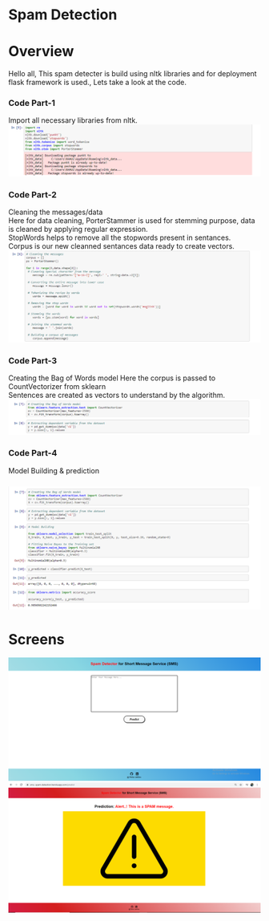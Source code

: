 # Spam Detection
# Overview
Hello all, This spam detecter is build using nltk libraries and for deployment flask framework is used., Lets take a look at the code.

<h3>Code Part-1</h3>
Import all necessary libraries from nltk.
<img src="Libraries1.png" alt="">

<h3>Code Part-2</h3>
Cleaning the messages/data</br>
Here for data cleaning, PorterStammer is used for stemming purpose, data is cleaned by applying regular expression.</br>
StopWords helps to remove all the stopwords present in sentances.</br>
Corpus is our new cleanned sentances data ready to create vectors.</br>
<img src="Corpus.png" alt="">

<h3>Code Part-3</h3>
Creating the Bag of Words model
Here the corpus is passed to CountVectorizer from sklearn</br>
Sentences are created as vectors to understand by the algorithm.</br>
<img src="BagOfWords.png" alt="">

<h3>Code Part-4</h3>
Model Building & prediction
<h5></h5>
<img src="Model.PNG" alt="">

# Screens 
<img src="Screen1.png" alt="">
<img src="Screen2.png" alt="">
